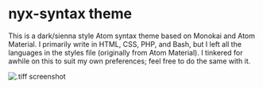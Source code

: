 # nyx-syntax theme

This is a dark/sienna style Atom syntax theme based on Monokai and Atom Material. I primarily write in HTML, CSS, PHP, and Bash, but I left all the languages in the styles file (originally from Atom Material). I tinkered for awhile on this to suit my own preferences; feel free to do the same with it.

![.tiff screenshot](https://github.com/lesbrarianism/nyx-syntax/blob/master/nyx-syntax-screenshot.tiff?raw=true)

